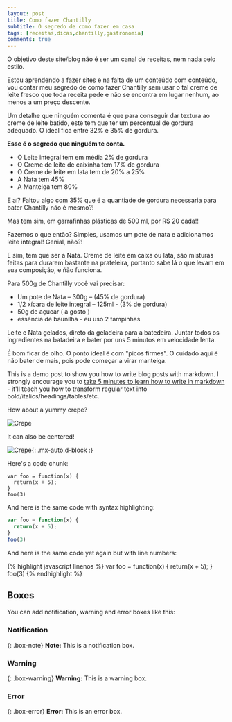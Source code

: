 ```yaml
---
layout: post
title: Como fazer Chantilly
subtitle: O segredo de como fazer em casa
tags: [receitas,dicas,chantilly,gastronomia]
comments: true
---
```


O objetivo deste site/blog não é ser um canal de receitas, nem nada pelo estilo.

Estou aprendendo a fazer sites e na falta de um conteúdo com conteúdo, vou contar meu segredo de como fazer Chantilly sem usar o tal creme de leite fresco que toda receita pede e não se encontra em lugar nenhum, ao menos a um preço descente.

Um detalhe que ninguém comenta é que para conseguir dar textura ao creme de leite batido, este tem que ter um percentual de gordura adequado. O ideal fica entre 32% e 35% de gordura.

**Esse é o segredo que ninguém te conta.**

* O Leite integral tem em média 2% de gordura
* O Creme de leite de caixinha tem 17% de gordura
* O Creme de leite em lata tem de 20% a 25%
* A Nata tem 45%
* A Manteiga tem 80%

E aí? Faltou algo com 35% que é a quantiade de gordura necessaria para bater Chantilly não é mesmo?!

Mas tem sim, em garrafinhas plásticas de 500 ml, por R$ 20 cada!!

Fazemos o que então? 
Simples, usamos um pote de nata e adicionamos leite integral! 
Genial, não?!

E sim, tem que ser a Nata. Creme de leite em caixa ou lata, são misturas feitas para durarem bastante na prateleira, portanto sabe lá o que levam em sua composição, e ñão funciona.

Para 500g de Chantilly você vai precisar:

- Um pote de Nata – 300g – (45% de gordura)
- 1/2 xícara de leite integral – 125ml - (3% de gordura)
- 50g de açucar ( a gosto )
- essência de baunilha - eu uso 2 tampinhas 

Leite e Nata gelados, direto da geladeira para a batedeira.
Juntar todos os ingredientes na batadeira e bater por uns 5 minutos em velocidade lenta. 

É bom ficar de olho. O ponto ideal é com "picos firmes". O cuidado aqui é não bater de mais, pois pode começar a virar manteiga.






This is a demo post to show you how to write blog posts with markdown.  I strongly encourage you to [take 5 minutes to learn how to write in markdown](https://markdowntutorial.com/) - it'll teach you how to transform regular text into bold/italics/headings/tables/etc.


How about a yummy crepe?

![Crepe](https://s3-media3.fl.yelpcdn.com/bphoto/cQ1Yoa75m2yUFFbY2xwuqw/348s.jpg)

It can also be centered!

![Crepe](https://s3-media3.fl.yelpcdn.com/bphoto/cQ1Yoa75m2yUFFbY2xwuqw/348s.jpg){: .mx-auto.d-block :}

Here's a code chunk:

~~~
var foo = function(x) {
  return(x + 5);
}
foo(3)
~~~

And here is the same code with syntax highlighting:

```javascript
var foo = function(x) {
  return(x + 5);
}
foo(3)
```

And here is the same code yet again but with line numbers:

{% highlight javascript linenos %}
var foo = function(x) {
  return(x + 5);
}
foo(3)
{% endhighlight %}

## Boxes
You can add notification, warning and error boxes like this:

### Notification

{: .box-note}
**Note:** This is a notification box.

### Warning

{: .box-warning}
**Warning:** This is a warning box.

### Error

{: .box-error}
**Error:** This is an error box.
